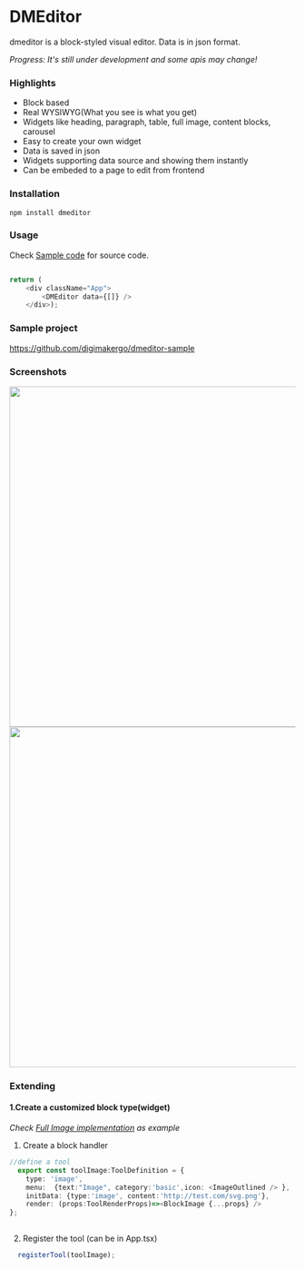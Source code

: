 # DMEditor
dmeditor is a block-styled visual editor. Data is in json format.

*Progress: It's still under development and some apis may change!*

### Highlights
- Block based
- Real WYSIWYG(What you see is what you get)
- Widgets like heading, paragraph, table, full image, content blocks, carousel
- Easy to create your own widget
- Data is saved in json
- Widgets supporting data source and showing them instantly
- Can be embeded to a page to edit from frontend

### Installation

```
npm install dmeditor
```

### Usage
Check [Sample code](https://github.com/digimakergo/dmeditor-sample/blob/main/src/App.tsx) for source code.
```typescript

return (
    <div className="App">
        <DMEditor data={[]} />
    </div>);
```

### Sample project 
https://github.com/digimakergo/dmeditor-sample

### Screenshots

<img src="https://raw.githubusercontent.com/digimakergo/dmeditor/main/screen1.png" width="600"/>


<img src="https://raw.githubusercontent.com/digimakergo/dmeditor/main/screen2.png" width="600"/>

### Extending
#### 1.Create a customized block type(widget)

*Check [Full Image implementation](https://github.com/digimakergo/dmeditor/blob/main/src/blocks/BlockImage.tsx) as example*
1. Create a block handler
```typescript
//define a tool
  export const toolImage:ToolDefinition = {
    type: 'image',
    menu:  {text:"Image", category:'basic',icon: <ImageOutlined /> },
    initData: {type:'image', content:'http://test.com/svg.png'},
    render: (props:ToolRenderProps)=><BlockImage {...props} />
};
  
```
2. Register the tool (can be in App.tsx)

```typescript
  registerTool(toolImage);
```
